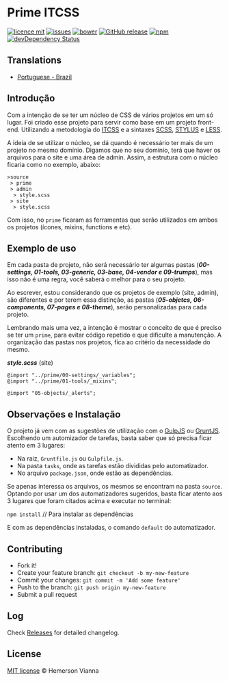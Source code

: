 # Prime ITCSS

[![licence mit](https://img.shields.io/badge/license-MIT-blue.svg?style=flat-square)](http://hemersonvianna.mit-license.org/)
[![issues](https://img.shields.io/github/issues/prime-solutions/prime-itcss.svg?style=flat-square)](https://github.com/prime-solutions/prime-itcss/issues)
[![bower](https://img.shields.io/bower/v/prime-itcss.svg?style=flat-square)](https://github.com/prime-solutions/prime-itcss/blob/master/bower.json)
[![GitHub release](https://img.shields.io/github/release/prime-solutions/prime-itcss.svg?style=flat-square)](https://github.com/prime-solutions/prime-itcss/releases)
[![npm](https://img.shields.io/npm/dt/prime-itcss.svg?style=flat-square)](https://www.npmjs.com/package/prime-itcss)
[![devDependency Status](https://img.shields.io/david/dev/prime-solutions/prime-itcss.svg?style=flat-square)](https://david-dm.org/prime-solutions/prime-itcss#info=devDependencies)

## Translations

* [Portuguese - Brazil](translations/pt_BR)

## Introdução

Com a intenção de se ter um núcleo de CSS de vários projetos em um só lugar. Foi criado esse projeto para servir como base em um projeto front-end. Utilizando a metodologia do [ITCSS](http://itcss.io/) e a sintaxes [SCSS](http://sass-lang.com/), [STYLUS](https://learnboost.github.io/stylus/) e [LESS](http://lesscss.org/).

A ideia de se utilizar o núcleo, se dá quando é necessário ter mais de um projeto no mesmo domínio. Digamos que no seu domínio, terá que haver os arquivos para o site e uma área de admin. Assim, a estrutura com o núcleo ficaria como no exemplo, abaixo:

```
>source
 > prime
 > admin
  > style.scss 
 > site
  > style.scss 
```

Com isso, no `prime` ficaram as ferramentas que serão utilizados em ambos os projetos (ícones, mixins, functions e etc). 

## Exemplo de uso

Em cada pasta de projeto, não será necessário ter algumas pastas (***00-settings, 01-tools, 03-generic, 03-base, 04-vendor e 09-trumps***), mas isso não é uma regra, você saberá o melhor para o seu projeto. 

Ao escrever, estou considerando que os projetos de exemplo (site, admin), são diferentes e por terem essa distinção, as pastas (***05-objetcs, 06-components, 07-pages e 08-theme***), serão personalizadas para cada projeto.

Lembrando mais uma vez, a intenção é mostrar o conceito de que é preciso se ter um `prime`, para evitar código repetido e que dificulte a manutenção. A organização das pastas nos projetos, fica ao critério da necessidade do mesmo.

***style.scss*** (site)

```
@import "../prime/00-settings/_variables";
@import "../prime/01-tools/_mixins";

@import "05-objects/_alerts";

```

## Observações e Instalação

O projeto já vem com as sugestões de utilização com o [GulpJS](http://gulpjs.com/) ou [GruntJS](http://gruntjs.com/). Escolhendo um automizador de tarefas, basta saber que só precisa ficar atento em 3 lugares:

- Na raiz, `Gruntfile.js` ou `Gulpfile.js`.
- Na pasta `tasks`, onde as tarefas estão divididas pelo automatizador.
- No arquivo `package.json`, onde estão as dependências.

Se apenas interessa os arquivos, os mesmos se encontram na pasta `source`. Optando por usar um dos automatizadores sugeridos, basta ficar atento aos 3 lugares que foram citados acima e executar no terminal:

`npm install` // Para instalar as dependências

E com as dependências instaladas, o comando `default` do automatizador.

## Contributing

- Fork it!
- Create your feature branch: `git checkout -b my-new-feature`
- Commit your changes: `git commit -m 'Add some feature'`
- Push to the branch: `git push origin my-new-feature`
- Submit a pull request

## Log

Check [Releases](https://github.com/prime-solutions/prime-itcss/releases) for detailed changelog.

## License

[MIT license](http://hemersonvianna.mit-license.org/) © Hemerson Vianna
